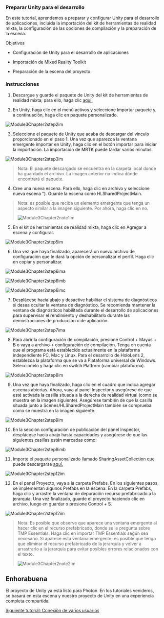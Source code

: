 ### <a name="getting-unity-ready-for-development"></a>Preparar Unity para el desarrollo 


En este tutorial, aprendemos a preparar y configurar Unity para el desarrollo de aplicaciones, incluida la importación del kit de herramientas de realidad mixta, la configuración de las opciones de compilación y la preparación de la escena.

Objetivos

- Configuración de Unity para el desarrollo de aplicaciones

- Importación de Mixed Reality Toolkit

- Preparación de la escena del proyecto

### <a name="instructions"></a>Instrucciones

1. Descargue y guarde el paquete de Unity del kit de herramientas de realidad mixta; para ello, haga clic [aquí.](https://github.com/microsoft/MixedRealityToolkit-Unity/releases/download/v2.0.0-RC2.1/Microsoft.MixedReality.Toolkit.Unity.Foundation-v2.0.0-RC2.1.unitypackage)

2. En Unity, haga clic en el menú activos y seleccione Importar paquete y, a continuación, haga clic en paquete personalizado.

![Module3Chapter2step2im](images/module3chapter2step2im.PNG)

3. Seleccione el paquete de Unity que acaba de descargar del vínculo proporcionado en el paso 1. Una vez que aparezca la ventana emergente importar en Unity, haga clic en el botón importar para iniciar la importación. La importación de MRTK puede tardar varios minutos.

![Module3Chapter2step3im](images/module3chapter2step3im.PNG)

> Nota: El paquete descargado se encuentra en la carpeta local donde ha guardado el archivo. La imagen anterior no indica dónde encontrará el paquete.

4. Cree una nueva escena. Para ello, haga clic en archivo y seleccione nueva escena "). Guarde la escena como HLSharedProjectMain.

> Nota: es posible que reciba un elemento emergente que tenga un aspecto similar a la imagen siguiente. Por ahora, haga clic en no.
>
> ![Module3Chapter2note1im](images/module3chapter2note1im.PNG)

5. En el kit de herramientas de realidad mixta, haga clic en Agregar a escena y configurar.

![Module3Chapter2step5im](images/module3chapter2step5im.PNG)

6. Una vez que haya finalizado, aparecerá un nuevo archivo de configuración que le dará la opción de personalizar el perfil. Haga clic en copiar y personalizar.

![Module3Chapter2step6ima](images/module3chapter2step6ima.PNG)

![Module3Chapter2step6imb](images/module3chapter2step6imb.PNG)

![Module3Chapter2step6imc](images/module3chapter2step6imc.PNG)

7. Desplácese hacia abajo y desactive habilitar el sistema de diagnósticos si desea ocultar la ventana de diagnóstico. Se recomienda mantener la ventana de diagnósticos habilitada durante el desarrollo de aplicaciones para supervisar el rendimiento y deshabilitarlo durante las demostraciones de producción o de aplicación. 

![Module3Chapter2step7ima](images/module3chapter2step7ima.PNG)

8. Para abrir la configuración de compilación, presione Control + Mayús + B o vaya a archivo-> configuración de compilación. Tenga en cuenta que el programa está establecido actualmente en la plataforma independiente PC, Mac y Linux. Para el desarrollo de HoloLens 2, establezca la plataforma que se va a Plataforma universal de Windows. Selecciónelo y haga clic en switch Platform (cambiar plataforma).

![Module3Chapter2step8im](images/module3chapter2step8im.PNG)

9. Una vez que haya finalizado, haga clic en el cuadro que indica agregar escenas abiertas. Ahora, vaya al panel Inspector y asegúrese de que esté activada la casilla situada a la derecha de realidad virtual (como se muestra en la imagen siguiente). Asegúrese también de que la casilla situada junto a Scenes/HLSharedProjectMain también se comprueba como se muestra en la imagen siguiente.

![Module3Chapter2step9im](images/module3chapter2step9im.PNG)

10. En la sección configuración de publicación del panel Inspector, desplácese hacia abajo hasta capacidades y asegúrese de que las siguientes casillas están marcadas como:

![Module3Chapter2step9imb](images/module3chapter2step9imb.PNG)

11. Importe el paquete personalizado llamado SharingAssetCollection que puede descargarse [aquí.](https://github.com/microsoft/MixedRealityLearning/releases/tag/development)

![Module3Chapter2step12im](images/module3chapter2step11im.PNG)

12. En el panel Proyecto, vaya a la carpeta Prefabs. En los siguientes pasos, se implementan algunos Prefabs en la escena. En la carpeta Prefabs, haga clic y arrastre la ventana de depuración recurso prefabricado a la jerarquía. Una vez finalizado, guarde el proyecto haciendo clic en archivo, luego en guardar o presione Control + S.

![Module3Chapter2step12im](images/module3chapter2step12im.PNG)

   > Nota: Es posible que observe que aparece una ventana emergente al hacer clic en el recurso prefabricado, donde se le pregunta sobre TMP Essentials. Haga clic en importar TMP Essentials según sea necesario. Si aparece esta ventana emergente, es posible que tenga que eliminar el recurso prefabricado de la jerarquía y volver a arrastrarlo a la jerarquía para evitar posibles errores relacionados con el texto.
   >
>![Module3Chapter2note2im](images/module3chapter2note2im.PNG)


## <a name="congratulations"></a>Enhorabuena

El proyecto de Unity ya está listo para Photon. En los tutoriales venideros, se basará en esta escena y nuestro proyecto de Unity en una experiencia completa compartida.

[Siguiente tutorial: Conexión de varios usuarios](mrlearning-sharing(photon)-ch3.md)

